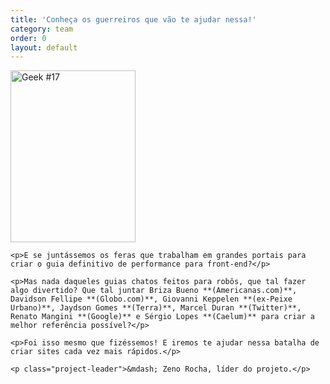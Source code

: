 ```yaml
---
title: 'Conheça os guerreiros que vão te ajudar nessa!'
category: team
order: 0
layout: default
---
```


<div class="article">

  <div class="img-left">
    <img src="http://assets.browserdiet.com/img/17.png" alt="Geek #17" width="200" height="275" />
  </div>

  <div class="content-right">

    <p>E se juntássemos os feras que trabalham em grandes portais para criar o guia definitivo de performance para front-end?</p>

    <p>Mas nada daqueles guias chatos feitos para robôs, que tal fazer algo divertido? Que tal juntar Briza Bueno **(Americanas.com)**, Davidson Fellipe **(Globo.com)**, Giovanni Keppelen **(ex-Peixe Urbano)**, Jaydson Gomes **(Terra)**, Marcel Duran **(Twitter)**, Renato Mangini **(Google)** e Sérgio Lopes **(Caelum)** para criar a melhor referência possível?</p>

    <p>Foi isso mesmo que fizéssemos! E iremos te ajudar nessa batalha de criar sites cada vez mais rápidos.</p>

    <p class="project-leader">&mdash; Zeno Rocha, líder do projeto.</p>

  </div>

</div>